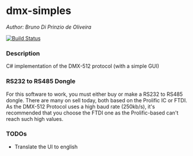 # dmx-simples
*Author: Bruno Di Prinzio de Oliveira*

[![Build Status](https://dev.azure.com/brunodpo/DMXSimples/_apis/build/status/DMXSimples-CI?branchName=master)](https://dev.azure.com/brunodpo/DMXSimples/_build/latest?definitionId=2&branchName=master)

### Description
C# implementation of the DMX-512 protocol (with a simple GUI)

### RS232 to RS485 Dongle
For this software to work, you must either buy or make a RS232 to RS485 dongle. There are many on sell today, both based on the Prolific IC or FTDI. As the DMX-512 Protocol uses a high baud rate (250kb/s), it's recommended that you choose the FTDI one as the Prolific-based can't reach such high values.

### TODOs
- Translate the UI to english